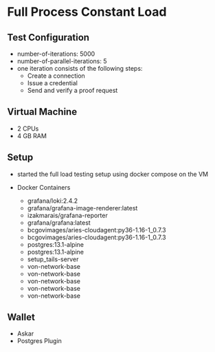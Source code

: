 # Full Process Constant Load

## Test Configuration
- number-of-iterations: 5000
- number-of-parallel-iterations: 5
- one iteration consists of the following steps:
  - Create a connection
  - Issue a credential
  - Send and verify a proof request
  
## Virtual Machine
- 2 CPUs
- 4 GB RAM

## Setup
- started the full load testing setup using docker compose on the VM

- Docker Containers
  - grafana/loki:2.4.2                               
  - grafana/grafana-image-renderer:latest            
  - izakmarais/grafana-reporter                      
  - grafana/grafana:latest                           
  - bcgovimages/aries-cloudagent:py36-1.16-1_0.7.3   
  - bcgovimages/aries-cloudagent:py36-1.16-1_0.7.3   
  - postgres:13.1-alpine                             
  - postgres:13.1-alpine                             
  - setup_tails-server                               
  - von-network-base                                 
  - von-network-base                                 
  - von-network-base                                 
  - von-network-base                                 
  - von-network-base                                                             

## Wallet
- Askar
- Postgres Plugin